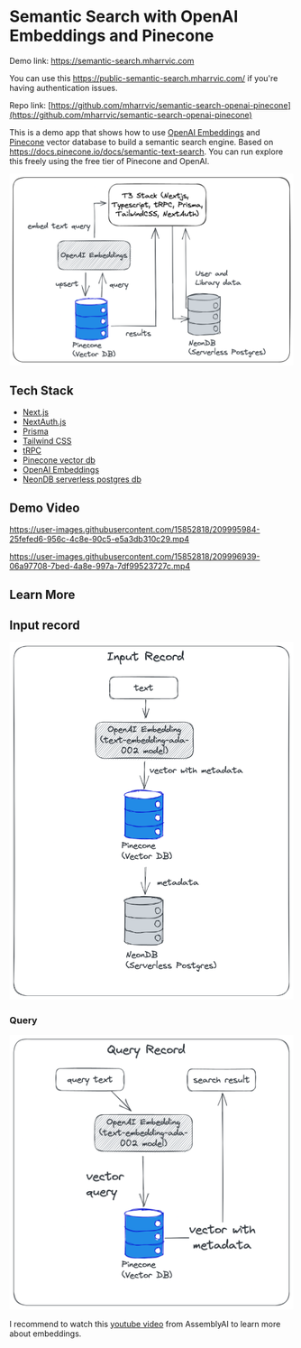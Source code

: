 # Semantic Search with OpenAI Embeddings and Pinecone

Demo link: https://semantic-search.mharrvic.com

You can use this https://public-semantic-search.mharrvic.com/ if you're having authentication issues.

Repo link: [https://github.com/mharrvic/semantic-search-openai-pinecone](https://github.com/mharrvic/semantic-search-openai-pinecone)

This is a demo app that shows how to use [OpenAI Embeddings](https://beta.openai.com/docs/guides/embeddings) and [Pinecone](https://pinecone.io) vector database to build a semantic search engine. Based on https://docs.pinecone.io/docs/semantic-text-search. You can run explore this freely using the free tier of Pinecone and OpenAI.

![semantic-search-openai-pinecone.png](semantic-search-openai-pinecone.png)

## Tech Stack

- [Next.js](https://nextjs.org)
- [NextAuth.js](https://next-auth.js.org)
- [Prisma](https://prisma.io)
- [Tailwind CSS](https://tailwindcss.com)
- [tRPC](https://trpc.io)
- [Pinecone vector db](https://pinecone.io)
- [OpenAI Embeddings](https://beta.openai.com/docs/guides/embeddings)
- [NeonDB serverless postgres db](neon.tech)


## Demo Video

https://user-images.githubusercontent.com/15852818/209995984-25fefed6-956c-4c8e-90c5-e5a3db310c29.mp4



https://user-images.githubusercontent.com/15852818/209996939-06a97708-7bed-4a8e-997a-7df99523727c.mp4




## Learn More


## Input record

![semantic-search-openai-pinecone-input.png](semantic-search-openai-pinecone-input.png)

### Query

![semantic-search-openai-pinecone-query.png](semantic-search-openai-pinecone-query.png)

I recommend to watch this [youtube video](https://www.youtube.com/watch?v=5MaWmXwxFNQ) from AssemblyAI to learn more about embeddings.
